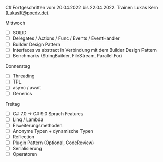 C# Fortgeschritten vom 20.04.2022 bis 22.04.2022. Trainer: Lukas Kern (LukasK@ppedv.de).

Mittwoch 

- [ ] SOLID
- [ ] Delegates / Actions / Func / Events / EventHandler
- [ ] Builder Design Pattern
- [ ] Interfaces vs abstract in Verbindung mit dem Builder Design Pattern
- [ ] Benchmarks (StringBuilder, FileStream, Parallel.For)

Donnerstag

- [ ] Threading
- [ ] TPL
- [ ] async / await
- [ ] Generics

Freitag

- [ ] C# 7.0 -> C# 9.0 Sprach Features
- [ ] Linq / Lambda
- [ ] Erweiterungsmethoden
- [ ] Anonyme Typen + dynamische Typen
- [ ] Reflection
- [ ] Plugin Pattern (Optional, CodeReview)
- [ ] Serialisierung
- [ ] Operatoren
